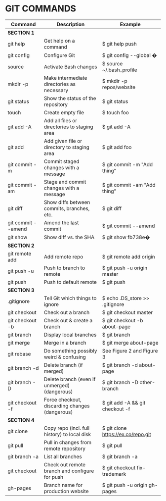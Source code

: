 # GIT COMMANDS

| Command							     | Description																	   | Example                         |
|--------------------------|-------------------------------------------------|---------------------------------|
| **SECTION 1** |||
| git help								 | Get help on a command												   | $ git help push                     |
| git config							 | Configure Git																	 | $ git config --global �            |
| source <file>						 | Activate Bash changes													 | $ source ~/.bash_profile            |
| mkdir -p								 | Make intermediate directories as necessary      | $ mkdir -p repos/website            |
| git status							 | Show the status of the repository               | $ git status                        |
| touch <name>						 | Create empty file                               | $ touch foo                         |
| git add -A							 | Add all files or directories to staging area    | $ git add -A                        |
| git add <name>					 | Add given file or directory to staging area     | $ git add foo                       |
| git commit -m						 | Commit staged changes with a message            | $ git commit -m "Add thing"         |
| git commit -am					 | Stage and commit changes with a message         | $ git commit -am "Add thing"        |
| git diff								 | Show diffs between commits, branches, etc.			 | $ git diff                          |
| git commit --amend			 | Amend the last commit													 | $ git commit --amend                |
| git show <SHA>					 | Show diff vs. the SHA                           | $ git show fb738e�                 |
| **SECTION 2** |||
| git remote add	         | Add remote repo                                 | $ git remote add origin             |
| git push -u <loc> <br>	 | Push to branch to remote                        | $ git push -u origin master         |
| git push	               | Push to default remote	                         | $ git push                          |
| **SECTION 3** |||
| .gitignore	             | Tell Git which things to ignore	               | $ echo .DS_store >> .gitignore      |
| git checkout <br>	       | Check out a branch	                             | $ git checkout master               |
| git checkout -b <br>	   | Check out & create a branch	                   | $ git checkout -b about-page        |
| git branch	             | Display local branches	                         | $ git branch                        |
| git merge <br>	         | Merge in a branch	                             | $ git merge about-page              |
| git rebase	             | Do something possibly weird & confusing	       | See Figure 2 and Figure 3           |
| git branch -d <br>	     | Delete branch (if merged)	                     | $ git branch -d about-page          |
| git branch -D <br>	     | Delete branch (even if unmerged) (dangerous)	   | $ git branch -D other-branch        |
| git checkout -f	         | Force checkout, discarding changes (dangerous)	 | $ git add -A && git checkout -f     |
| **SECTION 4** |||
|git clone <URL>	         | Copy repo (incl. full history) to local disk	   | $ git clone https://ex.co/repo.git  |
|git pull	                 | Pull in changes from remote repository	         |$ git pull                           |
|git branch -a	           | List all branches	                             |$ git branch -a                      |
|git checkout <br>	       | Check out remote branch and configure for push	 |$ git checkout fix-trademark         |
|gh-pages	                 | Branch name for production website	             |$ git push -u origin gh-pages        |
